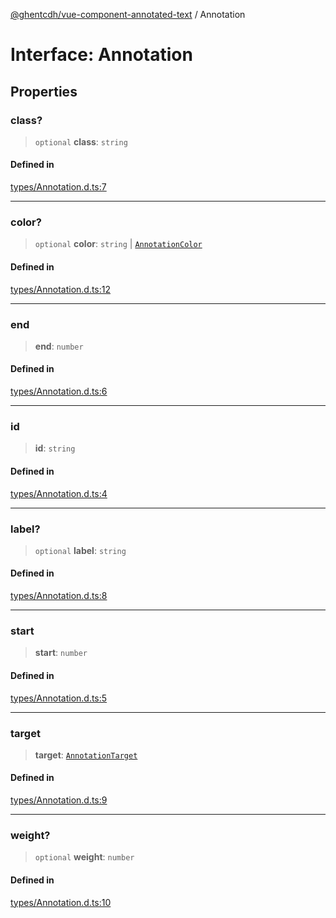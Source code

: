 [@ghentcdh/vue-component-annotated-text](../globals.md) / Annotation

# Interface: Annotation

## Properties

### class?

> `optional` **class**: `string`

#### Defined in

[types/Annotation.d.ts:7](https://github.com/GhentCDH/vue_component_annotated_text/blob/10ad4fcd6799d0511ba161419ebd7d538a09bcc4/src/types/Annotation.d.ts#L7)

***

### color?

> `optional` **color**: `string` \| [`AnnotationColor`](AnnotationColor.md)

#### Defined in

[types/Annotation.d.ts:12](https://github.com/GhentCDH/vue_component_annotated_text/blob/10ad4fcd6799d0511ba161419ebd7d538a09bcc4/src/types/Annotation.d.ts#L12)

***

### end

> **end**: `number`

#### Defined in

[types/Annotation.d.ts:6](https://github.com/GhentCDH/vue_component_annotated_text/blob/10ad4fcd6799d0511ba161419ebd7d538a09bcc4/src/types/Annotation.d.ts#L6)

***

### id

> **id**: `string`

#### Defined in

[types/Annotation.d.ts:4](https://github.com/GhentCDH/vue_component_annotated_text/blob/10ad4fcd6799d0511ba161419ebd7d538a09bcc4/src/types/Annotation.d.ts#L4)

***

### label?

> `optional` **label**: `string`

#### Defined in

[types/Annotation.d.ts:8](https://github.com/GhentCDH/vue_component_annotated_text/blob/10ad4fcd6799d0511ba161419ebd7d538a09bcc4/src/types/Annotation.d.ts#L8)

***

### start

> **start**: `number`

#### Defined in

[types/Annotation.d.ts:5](https://github.com/GhentCDH/vue_component_annotated_text/blob/10ad4fcd6799d0511ba161419ebd7d538a09bcc4/src/types/Annotation.d.ts#L5)

***

### target

> **target**: [`AnnotationTarget`](../type-aliases/AnnotationTarget.md)

#### Defined in

[types/Annotation.d.ts:9](https://github.com/GhentCDH/vue_component_annotated_text/blob/10ad4fcd6799d0511ba161419ebd7d538a09bcc4/src/types/Annotation.d.ts#L9)

***

### weight?

> `optional` **weight**: `number`

#### Defined in

[types/Annotation.d.ts:10](https://github.com/GhentCDH/vue_component_annotated_text/blob/10ad4fcd6799d0511ba161419ebd7d538a09bcc4/src/types/Annotation.d.ts#L10)
